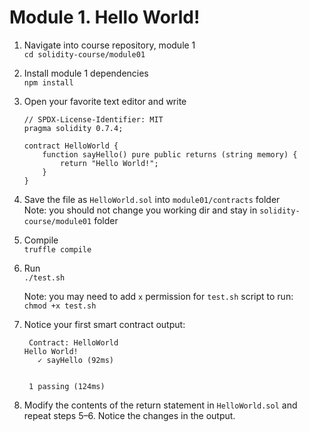 # Module 1. Hello World!

1. Navigate into course repository, module 1  
    ```cd solidity-course/module01```
2. Install module 1 dependencies  
    ```npm install```
3. Open your favorite text editor and write  
    ```
    // SPDX-License-Identifier: MIT
    pragma solidity 0.7.4;
    
    contract HelloWorld {
        function sayHello() pure public returns (string memory) {
            return "Hello World!";
        }
    }
   ```
4. Save the file as ```HelloWorld.sol``` into ```module01/contracts``` folder  
    Note: you should not change you working dir and stay in ```solidity-course/module01``` folder
5. Compile  
    ```truffle compile```
6. Run  
    ```./test.sh```  

    Note: you may need to add ```x``` permission for ```test.sh``` script to run:  
    ```chmod +x test.sh```

7. Notice your first smart contract output:  
    ```
     Contract: HelloWorld
   Hello World!
       ✓ sayHello (92ms)
   
   
     1 passing (124ms)
   ```

8. Modify the contents of the return statement in ```HelloWorld.sol``` and repeat steps 5–6.
Notice the changes in the output.
